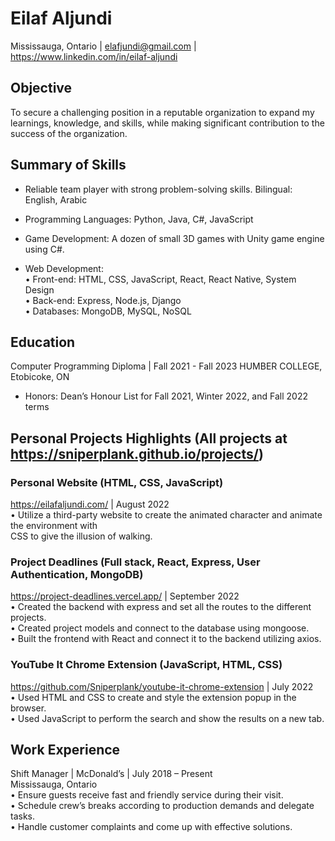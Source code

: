 # Eilaf Aljundi
Mississauga, Ontario | elafjundi@gmail.com | https://www.linkedin.com/in/eilaf-aljundi

## Objective
To secure a challenging position in a reputable organization to expand my learnings, 
knowledge, and skills, while making significant contribution to the success of the organization.

## Summary of Skills
- Reliable team player with strong problem-solving skills. Bilingual: English, Arabic 
+ Programming Languages: Python, Java, C#, JavaScript 
* Game Development: A dozen of small 3D games with Unity game engine using C#. 
- Web Development: <br />
      • Front-end: HTML, CSS, JavaScript, React, React Native, System Design <br />
      • Back-end: Express, Node.js, Django <br />
      • Databases: MongoDB, MySQL, NoSQL <br />

## Education
Computer Programming Diploma | Fall 2021 - Fall 2023
HUMBER COLLEGE, Etobicoke, ON  
- Honors: Dean’s Honour List for Fall 2021, Winter 2022, and Fall 2022 terms

## Personal Projects Highlights (All projects at https://sniperplank.github.io/projects/) 
### Personal Website (HTML, CSS, JavaScript)  
https://eilafaljundi.com/ | August 2022  
• Utilize a third-party website to create the animated character and animate the environment with  
CSS to give the illusion of walking.  
### Project Deadlines (Full stack, React, Express, User Authentication, MongoDB) 
https://project-deadlines.vercel.app/ | September 2022 <br />
• Created the backend with express and set all the routes to the different projects.  
• Created project models and connect to the database using mongoose.  
• Built the frontend with React and connect it to the backend utilizing axios.  
### YouTube It Chrome Extension (JavaScript, HTML, CSS) 
https://github.com/Sniperplank/youtube-it-chrome-extension | July 2022 <br />
• Used HTML and CSS to create and style the extension popup in the browser.  
• Used JavaScript to perform the search and show the results on a new tab.  

## Work Experience 
Shift Manager | McDonald’s | July 2018 – Present  
Mississauga, Ontario  
• Ensure guests receive fast and friendly service during their visit.  
• Schedule crew’s breaks according to production demands and delegate tasks.  
• Handle customer complaints and come up with effective solutions.  
